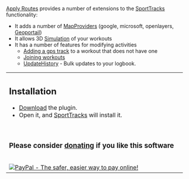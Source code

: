 [Apply Routes](http://sporttracks.myosotissp.com/applyroutesplugin.html) provides a number of extensions to the [SportTracks](http://www.zonefivesoftware.com/SportTracks) functionality:
  * It adds a number of [MapProviders](http://github.com/gerhardol/apply-routes/wiki/MapProviders) (google, microsoft, openlayers, [Geoportail](Geoportail))
  * It allows 3D [Simulation](http://github.com/gerhardol/apply-routes/wiki/Simulation) of your workouts
  * It has a number of features for modifying activities
    * [Adding a gps track](http://github.com/gerhardol/apply-routes/wiki/ApplyRoutes) to a workout that does not have one
    * [Joining workouts](http://github.com/gerhardol/apply-routes/wiki/JoinWorkouts)
    * [UpdateHistory](http://github.com/gerhardol/apply-routes/wiki/UpdateHistory) - Bulk updates to your logbook.

<table><tr><td>
<h2>Installation</h2>
<ul><li><a href='http://www.zonefivesoftware.com/SportTracks/Plugins/plugin_detail.php?id=93'>Download</a> the plugin.<br>
</li><li>Open it, and <a href='http://www.zonefivesoftware.com/SportTracks'>SportTracks</a> will install it.</li></ul>

<br />
<h3>Please consider <a href='https://www.paypal.com/cgi-bin/webscr?cmd=_s-xclick&hosted_button_id=6040520'>donating</a> if you like this software</h3>
<br />
<a href='https://www.paypal.com/cgi-bin/webscr?cmd=_s-xclick&hosted_button_id=6040520'><img src='https://www.paypal.com/en_US/i/btn/btn_donateCC_LG.gif' alt='PayPal - The safer, easier way to pay online!' border='0' /></a>
</td><td>
<wiki:gadget url="http://maps.myosotissp.com/replayroutes.xml" width="400" up_maptype="earth" up_height="280" up_zoom="2"/><br>
</td></tr></table>